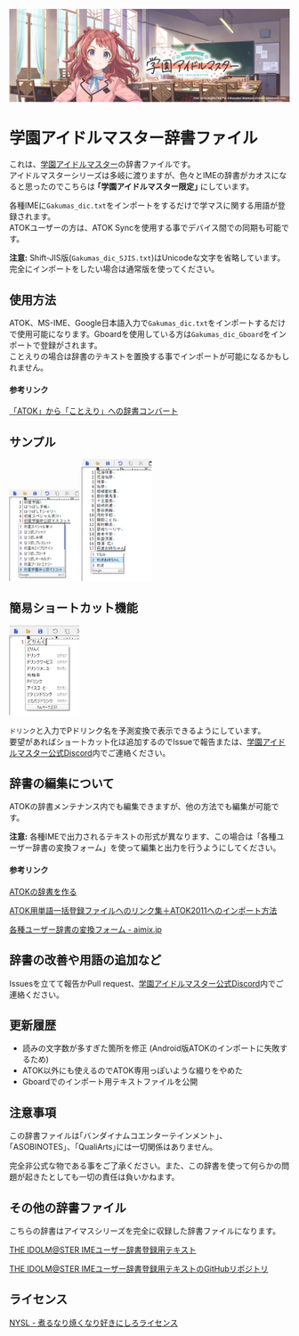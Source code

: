 ![head](img/head.png)
# 学園アイドルマスター辞書ファイル
これは、[学園アイドルマスター](https://gakuen.idolmaster-official.jp/)の辞書ファイルです。<br>
アイドルマスターシリーズは多岐に渡りますが、色々とIMEの辞書がカオスになると思ったのでこちらは **｢学園アイドルマスター限定｣** にしています。

各種IMEに`Gakumas_dic.txt`をインポートをするだけで学マスに関する用語が登録されます。<br>
ATOKユーザーの方は、ATOK Syncを使用する事でデバイス間での同期も可能です。

**注意:** Shift-JIS版(`Gakumas_dic_SJIS.txt`)はUnicodeな文字を省略しています。完全にインポートをしたい場合は通常版を使ってください。

## 使用方法
ATOK、MS-IME、Google日本語入力で`Gakumas_dic.txt`をインポートするだけで使用可能になります。Gboardを使用している方は`Gakumas_dic_Gboard`をインポートで登録がされます。<br>
ことえりの場合は辞書のテキストを置換する事でインポートが可能になるかもしれません。

#### 参考リンク
[「ATOK」から「ことえり」への辞書コンバート](http://donboolacoo.blog92.fc2.com/blog-entry-1502.html)

## サンプル
<img src="img/sample1.png" width="25%"> <img src="img/sample2.png" width="25%">

## 簡易ショートカット機能
<img src="img/sample3.png" width="25%">

`ドリンク`と入力でPドリンク名を予測変換で表示できるようにしています。<br>
要望があればショートカット化は追加するのでIssueで報告または、[学園アイドルマスター公式Discord](https://discord.gg/sgSdejpp3Z)内でご連絡ください。

## 辞書の編集について
ATOKの辞書メンテナンス内でも編集できますが、他の方法でも編集が可能です。

**注意:** 各種IMEで出力されるテキストの形式が異なります、この場合は「各種ユーザー辞書の変換フォーム」を使って編集と出力を行うようにしてください。

#### 参考リンク
[ATOKの辞書を作る](http://hokoxjouhou.blog105.fc2.com/blog-entry-28.html)

[ATOK用単語一括登録ファイルへのリンク集＋ATOK2011へのインポート方法](https://www.lifehacker.jp/article/110909atokwords/)

[各種ユーザー辞書の変換フォーム - aimix.jp](https://blog.aimix.jp/281)

## 辞書の改善や用語の追加など
Issuesを立てて報告かPull request、[学園アイドルマスター公式Discord](https://discord.gg/sgSdejpp3Z)内でご連絡ください。

## 更新履歴
- 読みの文字数が多すぎた箇所を修正 (Android版ATOKのインポートに失敗するため)
- ATOK以外にも使えるのでATOK専用っぽいような綴りをやめた
- Gboardでのインポート用テキストファイルを公開

## 注意事項
この辞書ファイルは｢バンダイナムコエンターテインメント｣、｢ASOBINOTES｣、｢QualiArts｣には一切関係はありません。

完全非公式な物である事をご了承ください。また、この辞書を使って何らかの問題が起きたとしても一切の責任は負いかねます。

## その他の辞書ファイル
こちらの辞書はアイマスシリーズを完全に収録した辞書ファイルになります。

[THE IDOLM@STER IMEユーザー辞書登録用テキスト](https://ime.imas-db.jp/)

[THE IDOLM@STER IMEユーザー辞書登録用テキストのGitHubリポジトリ](https://github.com/maruamyu/imas-ime-dic)

## ライセンス
[NYSL - 煮るなり焼くなり好きにしろライセンス](https://www.kmonos.net/nysl/)
